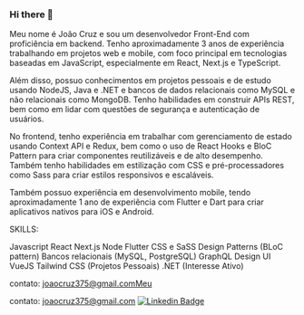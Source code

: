 ### Hi there 👋

Meu nome é João Cruz e sou um desenvolvedor Front-End com proficiência em backend. Tenho aproximadamente 3 anos de experiência trabalhando em projetos web e mobile, com foco principal em tecnologias baseadas em JavaScript, especialmente em React, Next.js e TypeScript.

Além disso, possuo conhecimentos em projetos pessoais e de estudo usando NodeJS, Java e .NET e bancos de dados relacionais como MySQL e não relacionais como MongoDB. Tenho habilidades em construir APIs REST, bem como em lidar com questões de segurança e autenticação de usuários.

No frontend, tenho experiência em trabalhar com gerenciamento de estado usando Context API e Redux, bem como o uso de React Hooks e BloC Pattern para criar componentes reutilizáveis e de alto desempenho. Também tenho habilidades em estilização com CSS e pré-processadores como Sass para criar estilos responsivos e escaláveis.

Também possuo experiência em desenvolvimento mobile, tendo aproximadamente 1 ano de experiência com Flutter e Dart para criar aplicativos nativos para iOS e Android.

SKILLS:

Javascript
React
Next.js
Node
Flutter
CSS e SaSS
Design Patterns (BLoC pattern)
Bancos relacionais (MySQL, PostgreSQL)
GraphQL
Design UI
VueJS
Tailwind CSS (Projetos Pessoais)
.NET (Interesse Ativo)


contato: joaocruz375@gmail.comMeu




contato: joaocruz375@gmail.com
[![Linkedin Badge](https://img.shields.io/badge/-LinkedIn-blue?style=flat-square&logo=Linkedin&logoColor=white&link=https://www.linkedin.com/in/jo%C3%A3o-vitor-oliveira-cruz-252596191/)](https://www.linkedin.com/in/jo%C3%A3o-vitor-oliveira-cruz-252596191/)

<!--
**jcruz375/jcruz375** is a ✨ _special_ ✨ repository because its `README.md` (this file) appears on your GitHub profile.

Here are some ideas to get you started:


- 👯 I’m looking to collaborate on ...

- 💬 Ask me about ...
- 📫 How to reach me: ...
- 😄 Pronouns: ...
- ⚡ Fun fact: ...
-->

